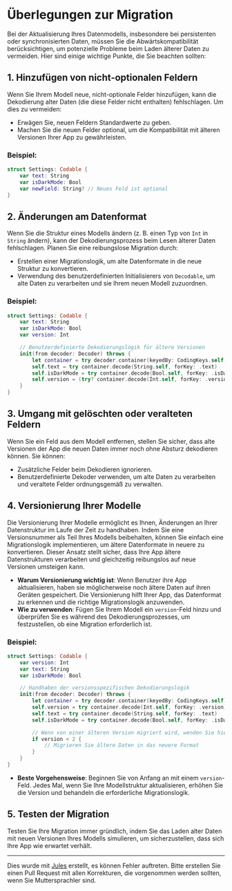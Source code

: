 # Überlegungen zur Migration

Bei der Aktualisierung Ihres Datenmodells, insbesondere bei persistenten oder synchronisierten Daten, müssen Sie die Abwärtskompatibilität berücksichtigen, um potenzielle Probleme beim Laden älterer Daten zu vermeiden. Hier sind einige wichtige Punkte, die Sie beachten sollten:

## 1. Hinzufügen von nicht-optionalen Feldern
Wenn Sie Ihrem Modell neue, nicht-optionale Felder hinzufügen, kann die Dekodierung alter Daten (die diese Felder nicht enthalten) fehlschlagen. Um dies zu vermeiden:
- Erwägen Sie, neuen Feldern Standardwerte zu geben.
- Machen Sie die neuen Felder optional, um die Kompatibilität mit älteren Versionen Ihrer App zu gewährleisten.

### Beispiel:
```swift
struct Settings: Codable {
    var text: String
    var isDarkMode: Bool
    var newField: String? // Neues Feld ist optional
}
```

## 2. Änderungen am Datenformat
Wenn Sie die Struktur eines Modells ändern (z. B. einen Typ von `Int` in `String` ändern), kann der Dekodierungsprozess beim Lesen älterer Daten fehlschlagen. Planen Sie eine reibungslose Migration durch:
- Erstellen einer Migrationslogik, um alte Datenformate in die neue Struktur zu konvertieren.
- Verwendung des benutzerdefinierten Initialisierers von `Decodable`, um alte Daten zu verarbeiten und sie Ihrem neuen Modell zuzuordnen.

### Beispiel:
```swift
struct Settings: Codable {
    var text: String
    var isDarkMode: Bool
    var version: Int

    // Benutzerdefinierte Dekodierungslogik für ältere Versionen
    init(from decoder: Decoder) throws {
        let container = try decoder.container(keyedBy: CodingKeys.self)
        self.text = try container.decode(String.self, forKey: .text)
        self.isDarkMode = try container.decode(Bool.self, forKey: .isDarkMode)
        self.version = (try? container.decode(Int.self, forKey: .version)) ?? 1 // Standard für ältere Daten
    }
}
```

## 3. Umgang mit gelöschten oder veralteten Feldern
Wenn Sie ein Feld aus dem Modell entfernen, stellen Sie sicher, dass alte Versionen der App die neuen Daten immer noch ohne Absturz dekodieren können. Sie können:
- Zusätzliche Felder beim Dekodieren ignorieren.
- Benutzerdefinierte Dekoder verwenden, um alte Daten zu verarbeiten und veraltete Felder ordnungsgemäß zu verwalten.

## 4. Versionierung Ihrer Modelle

Die Versionierung Ihrer Modelle ermöglicht es Ihnen, Änderungen an Ihrer Datenstruktur im Laufe der Zeit zu handhaben. Indem Sie eine Versionsnummer als Teil Ihres Modells beibehalten, können Sie einfach eine Migrationslogik implementieren, um ältere Datenformate in neuere zu konvertieren. Dieser Ansatz stellt sicher, dass Ihre App ältere Datenstrukturen verarbeiten und gleichzeitig reibungslos auf neue Versionen umsteigen kann.

- **Warum Versionierung wichtig ist**: Wenn Benutzer ihre App aktualisieren, haben sie möglicherweise noch ältere Daten auf ihren Geräten gespeichert. Die Versionierung hilft Ihrer App, das Datenformat zu erkennen und die richtige Migrationslogik anzuwenden.
- **Wie zu verwenden**: Fügen Sie Ihrem Modell ein `version`-Feld hinzu und überprüfen Sie es während des Dekodierungsprozesses, um festzustellen, ob eine Migration erforderlich ist.

### Beispiel:
```swift
struct Settings: Codable {
    var version: Int
    var text: String
    var isDarkMode: Bool

    // Handhaben der versionsspezifischen Dekodierungslogik
    init(from decoder: Decoder) throws {
        let container = try decoder.container(keyedBy: CodingKeys.self)
        self.version = try container.decode(Int.self, forKey: .version)
        self.text = try container.decode(String.self, forKey: .text)
        self.isDarkMode = try container.decode(Bool.self, forKey: .isDarkMode)

        // Wenn von einer älteren Version migriert wird, wenden Sie hier die erforderlichen Transformationen an
        if version < 2 {
            // Migrieren Sie ältere Daten in das neuere Format
        }
    }
}
```

- **Beste Vorgehensweise**: Beginnen Sie von Anfang an mit einem `version`-Feld. Jedes Mal, wenn Sie Ihre Modellstruktur aktualisieren, erhöhen Sie die Version und behandeln die erforderliche Migrationslogik.

## 5. Testen der Migration
Testen Sie Ihre Migration immer gründlich, indem Sie das Laden alter Daten mit neuen Versionen Ihres Modells simulieren, um sicherzustellen, dass sich Ihre App wie erwartet verhält.

---
Dies wurde mit [Jules](https://jules.google) erstellt, es können Fehler auftreten. Bitte erstellen Sie einen Pull Request mit allen Korrekturen, die vorgenommen werden sollten, wenn Sie Muttersprachler sind.

